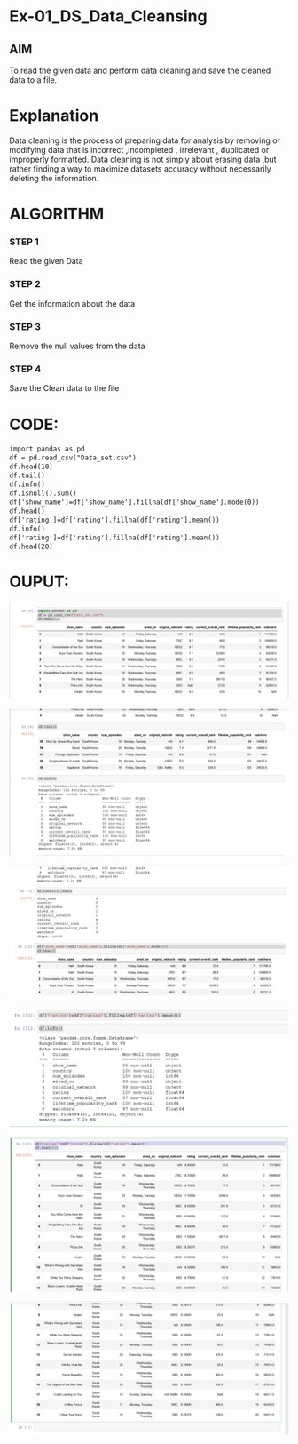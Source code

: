 # Ex-01_DS_Data_Cleansing


## AIM
To read the given data and perform data cleaning and save the cleaned data to a file. 

# Explanation
Data cleaning is the process of preparing data for analysis by removing or modifying data that is incorrect ,incompleted , irrelevant , duplicated or improperly formatted. 
Data cleaning is not simply about erasing data ,but rather finding a way to maximize datasets accuracy without necessarily deleting the information. 

# ALGORITHM
### STEP 1
Read the given Data
### STEP 2
Get the information about the data
### STEP 3
Remove the null values from the data
### STEP 4
Save the Clean data to the file


# CODE:
```
import pandas as pd
df = pd.read_csv("Data_set.csv")
df.head(10)
df.tail()
df.info()
df.isnull().sum()
df['show_name']=df['show_name'].fillna(df['show_name'].mode(0))
df.head()
df['rating']=df['rating'].fillna(df['rating'].mean())
df.info()
df['rating']=df['rating'].fillna(df['rating'].mean())
df.head(20)
```
# OUPUT:

![](./f1.PNG)

![](./f2.PNG)

![](./f3.PNG)

![](./f4.PNG)

![](./f5.PNG)

![](./f6.PNG)
